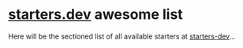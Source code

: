 # [starters.dev](https://starters.dev) awesome list

Here will be the sectioned list of all available starters at [starters-dev](https://github.com/starters-dev)...
